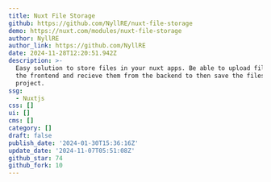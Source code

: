 ```yaml
---
title: Nuxt File Storage
github: https://github.com/NyllRE/nuxt-file-storage
demo: https://nuxt.com/modules/nuxt-file-storage
author: NyllRE
author_link: https://github.com/NyllRE
date: 2024-11-28T12:20:51.942Z
description: >-
  Easy solution to store files in your nuxt apps. Be able to upload files from
  the frontend and recieve them from the backend to then save the files in your
  project.
ssg:
  - Nuxtjs
css: []
ui: []
cms: []
category: []
draft: false
publish_date: '2024-01-30T15:36:16Z'
update_date: '2024-11-07T05:51:08Z'
github_star: 74
github_fork: 10
---
```

